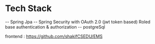 # Tech Stack
 -- Spring Jpa
 -- Spring Security with OAuth 2.0 (jwt token based) Roled base authentication & authorization
 -- postgreSql
 
 frontend : https://github.com/shakifCSEDU/EMS
